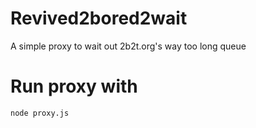 # Revived2bored2wait
A simple proxy to wait out 2b2t.org's way too long queue

# Run proxy with

```bash
node proxy.js
```
